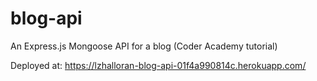 # blog-api
An Express.js Mongoose API for a blog (Coder Academy tutorial)

Deployed at: 
https://lzhalloran-blog-api-01f4a990814c.herokuapp.com/
